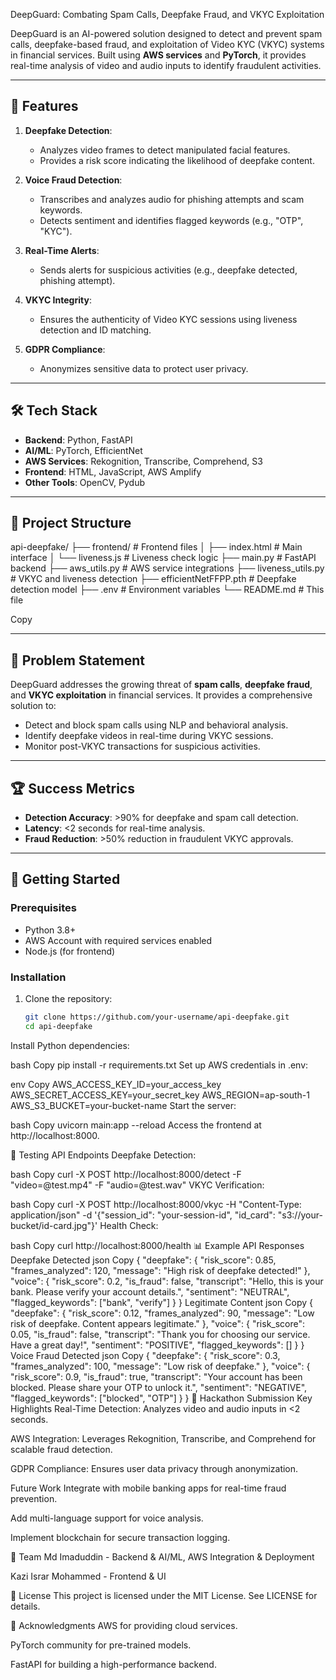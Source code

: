  DeepGuard: Combating Spam Calls, Deepfake Fraud, and VKYC Exploitation


DeepGuard is an AI-powered solution designed to detect and prevent spam calls, deepfake-based fraud, and exploitation of Video KYC (VKYC) systems in financial services. Built using **AWS services** and **PyTorch**, it provides real-time analysis of video and audio inputs to identify fraudulent activities.

---

## 🚀 Features

1. **Deepfake Detection**:
   - Analyzes video frames to detect manipulated facial features.
   - Provides a risk score indicating the likelihood of deepfake content.

2. **Voice Fraud Detection**:
   - Transcribes and analyzes audio for phishing attempts and scam keywords.
   - Detects sentiment and identifies flagged keywords (e.g., "OTP", "KYC").

3. **Real-Time Alerts**:
   - Sends alerts for suspicious activities (e.g., deepfake detected, phishing attempt).

4. **VKYC Integrity**:
   - Ensures the authenticity of Video KYC sessions using liveness detection and ID matching.

5. **GDPR Compliance**:
   - Anonymizes sensitive data to protect user privacy.

---

## 🛠️ Tech Stack

- **Backend**: Python, FastAPI
- **AI/ML**: PyTorch, EfficientNet
- **AWS Services**: Rekognition, Transcribe, Comprehend, S3
- **Frontend**: HTML, JavaScript, AWS Amplify
- **Other Tools**: OpenCV, Pydub

---

## 📂 Project Structure
api-deepfake/
├── frontend/ # Frontend files
│ ├── index.html # Main interface
│ └── liveness.js # Liveness check logic
├── main.py # FastAPI backend
├── aws_utils.py # AWS service integrations
├── liveness_utils.py # VKYC and liveness detection
├── efficientNetFFPP.pth # Deepfake detection model
├── .env # Environment variables
└── README.md # This file

Copy

---

## 🎯 Problem Statement

DeepGuard addresses the growing threat of **spam calls**, **deepfake fraud**, and **VKYC exploitation** in financial services. It provides a comprehensive solution to:

- Detect and block spam calls using NLP and behavioral analysis.
- Identify deepfake videos in real-time during VKYC sessions.
- Monitor post-VKYC transactions for suspicious activities.

---

## 🏆 Success Metrics

- **Detection Accuracy**: >90% for deepfake and spam call detection.
- **Latency**: <2 seconds for real-time analysis.
- **Fraud Reduction**: >50% reduction in fraudulent VKYC approvals.

---

## 🚀 Getting Started

### Prerequisites

- Python 3.8+
- AWS Account with required services enabled
- Node.js (for frontend)

### Installation

1. Clone the repository:
   ```bash
   git clone https://github.com/your-username/api-deepfake.git
   cd api-deepfake
Install Python dependencies:

bash
Copy
pip install -r requirements.txt
Set up AWS credentials in .env:

env
Copy
AWS_ACCESS_KEY_ID=your_access_key
AWS_SECRET_ACCESS_KEY=your_secret_key
AWS_REGION=ap-south-1
AWS_S3_BUCKET=your-bucket-name
Start the server:

bash
Copy
uvicorn main:app --reload
Access the frontend at http://localhost:8000.

🧪 Testing
API Endpoints
Deepfake Detection:

bash
Copy
curl -X POST http://localhost:8000/detect -F "video=@test.mp4" -F "audio=@test.wav"
VKYC Verification:

bash
Copy
curl -X POST http://localhost:8000/vkyc -H "Content-Type: application/json" -d '{"session_id": "your-session-id", "id_card": "s3://your-bucket/id-card.jpg"}'
Health Check:

bash
Copy
curl http://localhost:8000/health
📊 Example API Responses
Deepfake Detected
json
Copy
{
  "deepfake": {
    "risk_score": 0.85,
    "frames_analyzed": 120,
    "message": "High risk of deepfake detected!"
  },
  "voice": {
    "risk_score": 0.2,
    "is_fraud": false,
    "transcript": "Hello, this is your bank. Please verify your account details.",
    "sentiment": "NEUTRAL",
    "flagged_keywords": ["bank", "verify"]
  }
}
Legitimate Content
json
Copy
{
  "deepfake": {
    "risk_score": 0.12,
    "frames_analyzed": 90,
    "message": "Low risk of deepfake. Content appears legitimate."
  },
  "voice": {
    "risk_score": 0.05,
    "is_fraud": false,
    "transcript": "Thank you for choosing our service. Have a great day!",
    "sentiment": "POSITIVE",
    "flagged_keywords": []
  }
}
Voice Fraud Detected
json
Copy
{
  "deepfake": {
    "risk_score": 0.3,
    "frames_analyzed": 100,
    "message": "Low risk of deepfake."
  },
  "voice": {
    "risk_score": 0.9,
    "is_fraud": true,
    "transcript": "Your account has been blocked. Please share your OTP to unlock it.",
    "sentiment": "NEGATIVE",
    "flagged_keywords": ["blocked", "OTP"]
  }
}
🏅 Hackathon Submission
Key Highlights
Real-Time Detection: Analyzes video and audio inputs in <2 seconds.

AWS Integration: Leverages Rekognition, Transcribe, and Comprehend for scalable fraud detection.

GDPR Compliance: Ensures user data privacy through anonymization.

Future Work
Integrate with mobile banking apps for real-time fraud prevention.

Add multi-language support for voice analysis.

Implement blockchain for secure transaction logging.

👥 Team
Md Imaduddin - Backend & AI/ML, AWS Integration & Deployment

Kazi Israr Mohammed - Frontend & UI

📜 License
This project is licensed under the MIT License. See LICENSE for details.

🙏 Acknowledgments
AWS for providing cloud services.

PyTorch community for pre-trained models.

FastAPI for building a high-performance backend.
